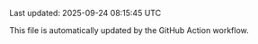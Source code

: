 Last updated: 2025-09-24 08:15:45 UTC

This file is automatically updated by the GitHub Action workflow.
